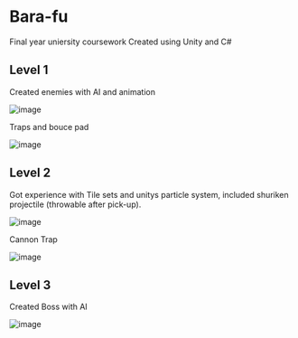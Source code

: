 # Bara-fu
Final year uniersity coursework
Created using Unity and C#

## Level 1
Created enemies with AI and animation

![image](https://user-images.githubusercontent.com/61838026/204136175-7e39bfe6-8623-4505-92cc-67bfdc69a757.png)

Traps and bouce pad

![image](https://user-images.githubusercontent.com/61838026/204136188-c7e88924-f91c-4b7a-a7e5-d55abc1b7607.png)

## Level 2
Got experience with Tile sets and unitys particle system, included shuriken projectile (throwable after  pick-up).

![image](https://user-images.githubusercontent.com/61838026/204136199-104f523f-6326-4651-8eba-84059ed649bf.png)

Cannon Trap

![image](https://user-images.githubusercontent.com/61838026/204136206-5039f40c-037e-4d93-b772-530d38276cdb.png)

## Level 3
Created Boss with AI

![image](https://user-images.githubusercontent.com/61838026/204136218-868a2bbb-b869-4854-8347-a5de3914f494.png)
